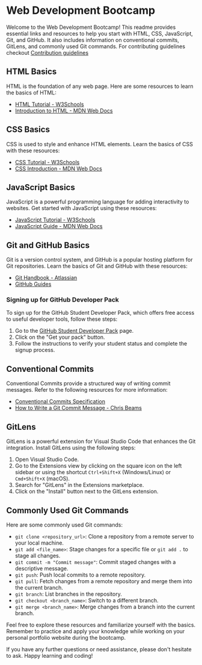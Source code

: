 # Web Development Bootcamp 

Welcome to the Web Development Bootcamp! This readme provides essential links and resources to help you start with HTML, CSS, JavaScript, Git, and GitHub. It also includes information on conventional commits, GitLens, and commonly used Git commands.
For contributing guidelines checkout [Contribution guidelines](https://github.com/CODING-CLUB-CUCEK/WebDevelopmentBootcamp2023/blob/main/CONTRIBUTING.md)
## HTML Basics
HTML is the foundation of any web page. Here are some resources to learn the basics of HTML:

- [HTML Tutorial - W3Schools](https://www.w3schools.com/html/)
- [Introduction to HTML - MDN Web Docs](https://developer.mozilla.org/en-US/docs/Learn/HTML/Introduction_to_HTML)

## CSS Basics
CSS is used to style and enhance HTML elements. Learn the basics of CSS with these resources:

- [CSS Tutorial - W3Schools](https://www.w3schools.com/css/)
- [CSS Introduction - MDN Web Docs](https://developer.mozilla.org/en-US/docs/Learn/CSS/First_steps)

## JavaScript Basics
JavaScript is a powerful programming language for adding interactivity to websites. Get started with JavaScript using these resources:

- [JavaScript Tutorial - W3Schools](https://www.w3schools.com/js/)
- [JavaScript Guide - MDN Web Docs](https://developer.mozilla.org/en-US/docs/Web/JavaScript/Guide)

## Git and GitHub Basics
Git is a version control system, and GitHub is a popular hosting platform for Git repositories. Learn the basics of Git and GitHub with these resources:

- [Git Handbook - Atlassian](https://www.atlassian.com/git)
- [GitHub Guides](https://guides.github.com/)

### Signing up for GitHub Developer Pack
To sign up for the GitHub Student Developer Pack, which offers free access to useful developer tools, follow these steps:

1. Go to the [GitHub Student Developer Pack](https://education.github.com/pack) page.
2. Click on the "Get your pack" button.
3. Follow the instructions to verify your student status and complete the signup process.

## Conventional Commits
Conventional Commits provide a structured way of writing commit messages. Refer to the following resources for more information:

- [Conventional Commits Specification](https://www.conventionalcommits.org/)
- [How to Write a Git Commit Message - Chris Beams](https://chris.beams.io/posts/git-commit/)

## GitLens
GitLens is a powerful extension for Visual Studio Code that enhances the Git integration. Install GitLens using the following steps:

1. Open Visual Studio Code.
2. Go to the Extensions view by clicking on the square icon on the left sidebar or using the shortcut `Ctrl+Shift+X` (Windows/Linux) or `Cmd+Shift+X` (macOS).
3. Search for "GitLens" in the Extensions marketplace.
4. Click on the "Install" button next to the GitLens extension.

## Commonly Used Git Commands
Here are some commonly used Git commands:

- `git clone <repository_url>`: Clone a repository from a remote server to your local machine.
- `git add <file_name>`: Stage changes for a specific file or `git add .` to stage all changes.
- `git commit -m "Commit message"`: Commit staged changes with a descriptive message.
- `git push`: Push local commits to a remote repository.
- `git pull`: Fetch changes from a remote repository and merge them into the current branch.
- `git branch`: List branches in the repository.
- `git checkout <branch_name>`: Switch to a different branch.
- `git merge <branch_name>`: Merge changes from a branch into the current branch.

Feel free to explore these resources and familiarize yourself with the basics. Remember to practice and apply your knowledge while working on your personal portfolio website during the bootcamp.

If you have any further questions or need assistance, please don't hesitate to ask. Happy learning and coding!
